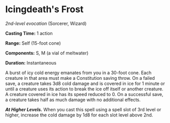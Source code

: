 # Icingdeath's Frost
*2nd-level evocation* (Sorcerer, Wizard)

**Casting Time:** 1 action

**Range:** Self (15-foot cone)

**Components:** S, M (a vial of meltwater)

**Duration:** Instantaneous

A burst of icy cold energy emanates from you in a 30-foot cone. Each creature in that area must make a Constitution saving throw. On a failed save, a creature takes 3d8 cold damage and is covered in ice for 1 minute or until a creature uses its action to break the ice off itself or another creature. A creature covered in ice has its speed reduced to 0. On a successful save, a creature takes half as much damage with no additional effects.

***At Higher Levels.*** When you cast this spell using a spell slot of 3rd level or higher, increase the cold damage by 1d8 for each slot level above 2nd.